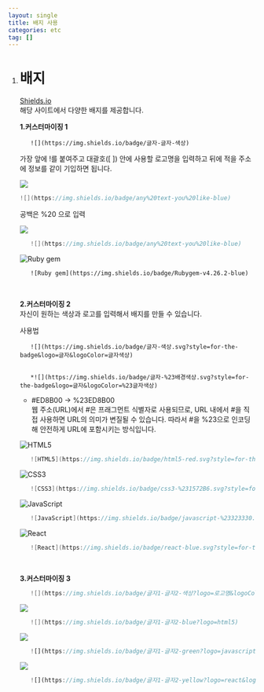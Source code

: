 ```yaml
---
layout: single
title: 배지 사용
categories: etc
tag: []
---
```


1. # 배지 

   <a href="Shields.io">Shields.io</a>   
   해당 사이트에서 다양한 배지를 제공합니다.   

   __1.커스터마이징 1__   

   ```
      ![](https://img.shields.io/badge/글자-글자-색상)   
   ```   
   가장 앞에 !를 붙여주고 대괄호([ ]) 안에 사용할 로고명을 입력하고 뒤에 적을 주소에 정보를 같이 기입하면 됩니다.   


   ![](https://img.shields.io/badge/any%20text-you%20like-blue)   
   ```cs
   ![](https://img.shields.io/badge/any%20text-you%20like-blue)
   ```   
   공백은 %20 으로 입력   


   ![](https://img.shields.io/badge/any%20text-you%20like-blue)   
   ```cs
      ![](https://img.shields.io/badge/any%20text-you%20like-blue)
   ```   

   ![Ruby gem](https://img.shields.io/badge/Rubygem-v4.26.2-blue)   
   ```
      ![Ruby gem](https://img.shields.io/badge/Rubygem-v4.26.2-blue)
   ```

   <br>

   __2.커스터마이징 2__   
   자신이 원하는 색상과 로고를 입력해서 배지를 만들 수 있습니다.   

   사용법   
   ```
      ![](https://img.shields.io/badge/글자-색상.svg?style=for-the-badge&logo=글자&logoColor=글자색상)


      *![](https://img.shields.io/badge/글자-%23배경색상.svg?style=for-the-badge&logo=글자&logoColor=%23글자색상)
   ```
   * #ED8B00 -> %23ED8B00   
   웹 주소(URL)에서 #은 프래그먼트 식별자로 사용되므로, URL 내에서 #을 직접 사용하면 URL의 의미가 변질될 수 있습니다. 따라서 #을 %23으로 인코딩해 안전하게 URL에 포함시키는 방식입니다.   

   ![HTML5](https://img.shields.io/badge/html5-red.svg?style=for-the-badge&logo=html5&logoColor=white)   
   ```cs
      ![HTML5](https://img.shields.io/badge/html5-red.svg?style=for-the-badge&logo=html5&logoColor=white)
   ```   

   ![CSS3](https://img.shields.io/badge/css3-%231572B6.svg?style=for-the-badge&logo=css3&logoColor=white)   
   ```cs
      ![CSS3](https://img.shields.io/badge/css3-%231572B6.svg?style=for-the-badge&logo=css3&logoColor=white)
   ```   
   
   ![JavaScript](https://img.shields.io/badge/javascript-%23323330.svg?style=for-the-badge&logo=javascript&logoColor=%23F7DF1E)   
   ```cs
      ![JavaScript](https://img.shields.io/badge/javascript-%23323330.svg?style=for-the-badge&logo=javascript&logoColor=%23F7DF1E)
   ```   

   ![React](https://img.shields.io/badge/react-blue.svg?style=for-the-badge&logo=react&logoColor=%2361DAFB)   
   ```cs
      ![React](https://img.shields.io/badge/react-blue.svg?style=for-the-badge&logo=react&logoColor=%2361DAFB)
   ```   

   <br>

   __3.커스터마이징 3__   

   ```cs
      ![](https://img.shields.io/badge/글자1-글자2-색상?logo=로고명&logoColor=색상)
   ```   

   ![](https://img.shields.io/badge/글자1-글자2-blue?logo=html5)   
   ```cs
      ![](https://img.shields.io/badge/글자1-글자2-blue?logo=html5)   
   ```   

   ![](https://img.shields.io/badge/글자1-글자2-green?logo=javascript&logoColor=violet)    
   ```javascript
      ![](https://img.shields.io/badge/글자1-글자2-green?logo=javascript&logoColor=violet)  
   ```   

   ![](https://img.shields.io/badge/글자1-글자2-yellow?logo=react&logoColor=red)   
   ```javascript
      ![](https://img.shields.io/badge/글자1-글자2-yellow?logo=react&logoColor=red)   
   ```

   


